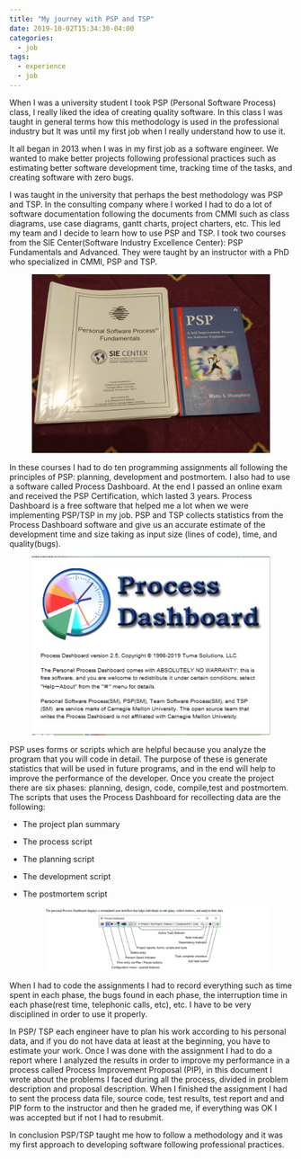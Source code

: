 ```yaml
---
title: "My journey with PSP and TSP"
date: 2019-10-02T15:34:30-04:00
categories:
  - job
tags:
  - experience
  - job
---
```


When I was a university student I took PSP (Personal Software Process) class, I really liked the idea of creating quality software. In this class I was taught in general terms how this methodology is used in the professional industry but It was until my first job when I really understand how to use it.

It all began in 2013 when I was in my first job as a software engineer. We wanted to make better projects following professional practices such as estimating better software development time, tracking time of the tasks, and creating software with zero bugs. 

I was taught in the university that perhaps the best methodology was PSP and TSP. 
In the consulting company where I worked I had to do a lot of software documentation following the documents from CMMI such as class diagrams, use case diagrams, gantt charts, project charters, etc. This led my team and I decide to learn how to use PSP and TSP. I took two courses from the SIE Center(Software Industry Excellence Center): PSP Fundamentals and Advanced. They were taught by an instructor with a PhD who specialized in CMMI, PSP and TSP.
<figure class>
    <a href="/assets/images/post1-1.jpg"><img src="/assets/images/post1-1.jpg" width="600"></a>
</figure>

In these courses I had to do ten programming assignments all following the principles of PSP: planning, development and  postmortem. I also had to use a software called Process Dashboard. At the end I passed an online exam and received the PSP Certification, which lasted 3 years.
Process Dashboard is a free software that helped me a lot when we were implementing PSP/TSP in my job.
PSP and TSP collects statistics from the Process Dashboard software and give us an accurate estimate of the development time and size taking  as input size (lines of code), time, and quality(bugs). 

<figure class>
    <a href="/assets/images/post1-2.jpg"><img src="/assets/images/post1-2.jpg"></a>
</figure>


PSP uses forms or scripts which are helpful because you analyze the program that you will code in detail. The purpose of these is generate statistics that will be used in future programs, and in the end will help to improve the performance of the developer.
Once you create the project there are six phases: planning, design, code, compile,test and postmortem. 
The scripts that uses the Process Dashboard for recollecting data are the following:


- The project plan summary
- The process script
- The planning script
- The development script
- The postmortem script
    
   <figure>
    <a href="/assets/images/post1-3.JPG"><img src="/assets/images/post1-3.JPG"></a>
  </figure>

When I had to code the assignments I had to record everything such as time spent in each phase, the bugs found in each phase, the interruption time in each phase(rest time, telephonic calls, etc), etc. I have to be very disciplined in order to use it properly. 

In PSP/ TSP each engineer have to plan his work according to his personal data, and if you do not have data at least at the beginning, you have to estimate your work. Once I was done with the assignment I had to do a report where I analyzed  the results in order to improve my performance in a process called Process Improvement Proposal (PIP), in this document I wrote about the problems I faced during all the process,  divided in problem description and proposal description.
When I finished the assignment I had to sent the process data file, source code, test results, test report and and PIP form to the instructor and then he graded me, if everything was OK I was accepted but if not I had to resubmit. 

In conclusion PSP/TSP taught me how to follow a methodology and it was my first approach to developing software following professional practices.
